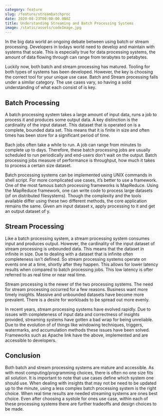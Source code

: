 ```yaml
---
category: feature
slug: /feature/streambatchproc
date: 2020-08-23T00:00:00.000Z
title: Understanding Streaming and Batch Processing Systems
image: /static/assets/codeImage.jpg
---
```

In the big data world an ongoing debate between using batch or stream processing. Developers in todays world need to develop and maintain with systems that scale. This is especially true for data processing systems, the amount of data flowing through can range from terabytes to petabytes.

Luckily now, both batch and stream processing has matured. Tooling for both types of systems has been developed. However, the key is choosing the correct tool for your unique use case. Batch and Stream processing falls under a similar category. The use cases vary, so having a solid understanding of what each consist of is key. 

## Batch Processing 
A batch processing system takes a large amount of input data, runs a job to process it and produces some output data. A key distinction is the cardinality of the input dataset. This dataset that is operated on is a complete, bounded data set. This means that it is finite in size and often times has been store for a significant period of time.

Bach jobs often take a while to run. A job can range from minutes to complete up to days. Therefore, these batch processing jobs are usually scheduled to run periodically and end-users don’t wait on the output.  Batch processing jobs measure of performance is throughput, how much it takes to process a certain size dataset.

Batch processing systems can be implemented using UNIX commands in shell script.
For more complicated use cases, it’s better to use a framework. One of the most famous batch processing frameworks is MapReduce. Using the MapReduce framework, one can write code to process large datasets (of on distributed filesystems). Though the complexity and the tools available differ using these two different methods, the core application remains the same. Given am input dataset x, apply processing to it and get an output dataset of y.

## Stream Processing
Like a batch processing system, a stream processing system consumes input and produces output. However, the cardinality of the input dataset of stream processing is unbounded data. This means that the dataset in infinite in size. Due to dealing with a dataset that is infinite often completeness isn’t defined. So stream processing systems operate on events one at a time, shortly after they happen. This allows for lower latency results when compared to batch processing jobs. This low latency is ofter referred to as real time or near real time.

Stream processing is the newer of the two processing systems. The need for stream processing occurred for a few reasons. Business want more timely insights. Massive and unbounded datasets have become more prevalent. There is a desire for workloads to be spread out more evenly.

In recent years, stream processing systems have evolved rapidly. Due to issues with completeness of input data and correctness of insights provided, streaming systems have gotten a bad wrap for being unreliable. Due to the evolution of of things like windowing techniques, triggers, watermarks, and accumulation methods these issues have been solved. Frameworks such as Apache link have the above, implemented and are accessible to developers.

## Conclusion
Both batch and stream processing systems are mature and accessible. As with most computing/programming choices, there is often no one size fits all solution.
It is important to note that use cases define which system one should use. When dealing with insights that may not be need to be updated up to the minute, using a less complex batch processing system is the right choice. When real time results are needed streaming systems are ones best choice. 
Even after choosing a systole for ones use case, within each of these processing systems there are further tradeoffs and design choices to be made.